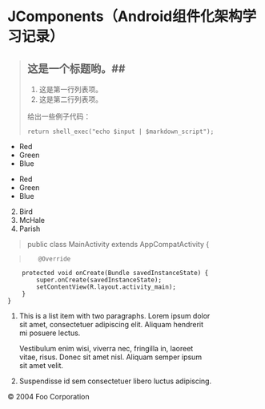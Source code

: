 # JComponents（Android组件化架构学习记录）

> ## 这是一个标题哟。##
>
> 1.   这是第一行列表项。
> 2.   这是第二行列表项。
>
> 给出一些例子代码：
>
>     return shell_exec("echo $input | $markdown_script");

*   Red
*   Green
*   Blue

+   Red
+   Green
+   Blue

2.  Bird
2.  McHale
1.  Parish

>    public class MainActivity extends AppCompatActivity {

>        @Override
        protected void onCreate(Bundle savedInstanceState) {
            super.onCreate(savedInstanceState);
            setContentView(R.layout.activity_main);
        }
    }


1.  This is a list item with two paragraphs. Lorem ipsum dolor  <br/>
    sit amet, consectetuer adipiscing elit. Aliquam hendrerit  <br/>
    mi posuere lectus.

    Vestibulum enim wisi, viverra nec, fringilla in, laoreet  <br/>
    vitae, risus. Donec sit amet nisl. Aliquam semper ipsum  <br/>
    sit amet velit.

2.  Suspendisse id sem consectetuer libero luctus adipiscing.


<div class="footer">
  &copy; 2004 Foo Corporation
</div>